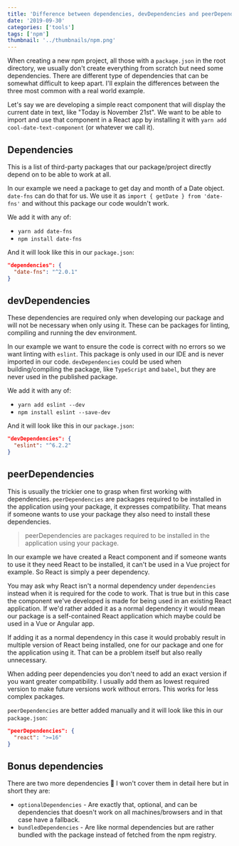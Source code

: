 ```yaml
---
title: 'Difference between dependencies, devDependencies and peerDependencies in npm'
date: '2019-09-30'
categories: ['tools']
tags: ['npm']
thumbnail: '../thumbnails/npm.png'
---
```


When creating a new npm project, all those with a `package.json` in the root directory, we usually don't create everything from scratch but need some dependencies. There are different type of dependencies that can be somewhat difficult to keep apart. I'll explain the differences between the three most common with a real world example.

Let's say we are developing a simple react component that will display the current date in text, like "Today is November 21st". We want to be able to import and use that component in a React app by installing it with `yarn add cool-date-text-component` (or whatever we call it).

## Dependencies

This is a list of third-party packages that our package/project directly depend on to be able to work at all.

In our example we need a package to get day and month of a Date object. `date-fns` can do that for us. We use it as `import { getDate } from 'date-fns'` and without this package our code wouldn't work.

We add it with any of:

* `yarn add date-fns`
* `npm install date-fns`

And it will look like this in our `package.json`:

```json
"dependencies": {
  "date-fns": "^2.0.1"
}
```

## devDependencies

These dependencies are required only when developing our package and will not be necessary when only using it. These can be packages for linting, compiling and running the dev environment.

In our example we want to ensure the code is correct with no errors so we want linting with `eslint`. This package is only used in our IDE and is never imported in our code. `devDependencies` could be used when building/compiling the package, like `TypeScript` and `babel`, but they are never used in the published package.

We add it with any of:

* `yarn add eslint --dev`
* `npm install eslint --save-dev`

And it will look like this in our `package.json`:

```json
"devDependencies": {
  "eslint": "^6.2.2"
}
```

## peerDependencies

This is usually the trickier one to grasp when first working with dependencies. `peerDependencies` are packages required to be installed in the application using your package, it expresses compatibility. That means if someone wants to use your package they also need to install these dependencies.

> peerDependencies are packages required to be installed in the application using your package.

In our example we have created a React component and if someone wants to use it they need React to be installed, it can't be used in a Vue project for example. So React is simply a peer dependency.

You may ask why React isn't a normal dependency under `dependencies` instead when it is required for the code to work. That is true but in this case the component we've developed is made for being used in an existing React application. If we'd rather added it as a normal dependency it would mean our package is a self-contained React application which maybe could be used in a Vue or Angular app.

If adding it as a normal dependency in this case it would probably result in multiple version of React being installed, one for our package and one for the application using it. That can be a problem itself but also really unnecessary.

When adding peer dependencies you don't need to add an exact version if you want greater compatibility. I usually add them as lowest required version to make future versions work without errors. This works for less complex packages.

`peerDependencies` are better added manually and it will look like this in our `package.json`:

```json
"peerDependencies": {
  "react": ">=16"
}
```

## Bonus dependencies

There are two more dependencies 🤯 I won't cover them in detail here but in short they are: 

* `optionalDependencies` - Are exactly that, optional, and can be dependencies that doesn't work on all machines/browsers and in that case have a fallback.
* `bundledDependencies` - Are like normal dependencies but are rather bundled with the package instead of fetched from the npm registry.

